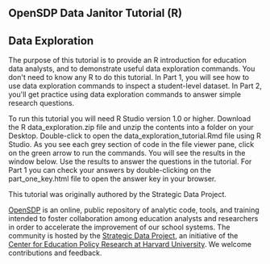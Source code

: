## OpenSDP Data Janitor Tutorial (R)
## Data Exploration

The purpose of this tutorial is to provide an R introduction for education data analysts, and to demonstrate useful data exploration commands. You don't need to know any R to do this tutorial. In Part 1, you will see how to use data exploration commands to inspect a student-level dataset. In Part 2, you'll get practice using data exploration commands to answer simple research questions.

To run this tutorial you will need R Studio version 1.0 or higher. Download the R data_exploration.zip file and unzip the contents into a folder on your Desktop. Double-click to open the data_exploration_tutorial.Rmd file using R Studio. As you see each grey section of code in the file viewer pane, click on the green arrow to run the commands. You will see the results in the window below. Use the results to answer the questions in the tutorial. For Part 1 you can check your answers by double-clicking on the part_one_key.html file to open the answer key in your browser.

This tutorial was originally authored by the Strategic Data Project.

[OpenSDP](https://opensdp.github.io) is an online, public repository of analytic
code, tools, and training intended to foster collaboration among education
analysts and researchers in order to accelerate the improvement of our school
systems. The community is hosted by the [Strategic Data Project](https://sdp.cepr.harvard.edu), an initiative of the [Center for Education Policy
Research at Harvard University](https://cepr.harvard.edu). We welcome contributions and feedback.
